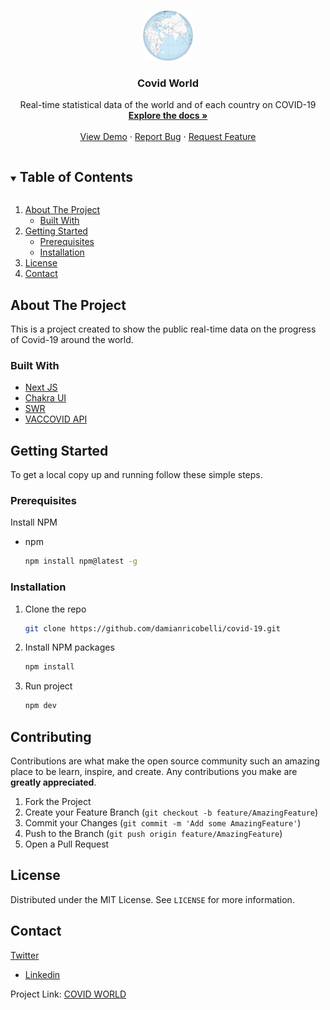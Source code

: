<!-- PROJECT LOGO -->
<br />
<p align="center">
  <a href="https://github.com/damianricobelli/covid-19">
    <img src="public/assets/img/continents/all-world.png" alt="Logo" width="80" height="80">
  </a>

  <h3 align="center">Covid World</h3>

  <p align="center">
    Real-time statistical data of the world and of each country on COVID-19
    <br />
    <a href="https://github.com/damianricobelli/covid-19"><strong>Explore the docs »</strong></a>
    <br />
    <br />
    <a href="https://covidworld-damianricobelli.vercel.app/">View Demo</a>
    ·
    <a href="https://github.com/damianricobelli/covid-19/issues">Report Bug</a>
    ·
    <a href="https://github.com/damianricobelli/covid-19/issues">Request Feature</a>
  </p>
</p>

<!-- TABLE OF CONTENTS -->
<details open="open">
  <summary><h2 style="display: inline-block">Table of Contents</h2></summary>
  <ol>
    <li>
      <a href="#about-the-project">About The Project</a>
      <ul>
        <li><a href="#built-with">Built With</a></li>
      </ul>
    </li>
    <li>
      <a href="#getting-started">Getting Started</a>
      <ul>
        <li><a href="#prerequisites">Prerequisites</a></li>
        <li><a href="#installation">Installation</a></li>
      </ul>
    </li>
    <li><a href="#license">License</a></li>
    <li><a href="#contact">Contact</a></li>
  </ol>
</details>

<!-- ABOUT THE PROJECT -->

## About The Project

This is a project created to show the public real-time data on the progress of Covid-19 around the world.

### Built With

- [Next JS](https://nextjs.org/)
- [Chakra UI](https://chakra-ui.com/)
- [SWR](https://swr.vercel.app/)
- [VACCOVID API](https://rapidapi.com/vaccovidlive-vaccovidlive-default/api/vaccovid-coronavirus-vaccine-and-treatment-tracker)

<!-- GETTING STARTED -->

## Getting Started

To get a local copy up and running follow these simple steps.

### Prerequisites

Install NPM

- npm
  ```sh
  npm install npm@latest -g
  ```

### Installation

1. Clone the repo
   ```sh
   git clone https://github.com/damianricobelli/covid-19.git
   ```
2. Install NPM packages
   ```sh
   npm install
   ```
3. Run project
   ```sh
   npm dev
   ```

<!-- CONTRIBUTING -->

## Contributing

Contributions are what make the open source community such an amazing place to be learn, inspire, and create. Any contributions you make are **greatly appreciated**.

1. Fork the Project
2. Create your Feature Branch (`git checkout -b feature/AmazingFeature`)
3. Commit your Changes (`git commit -m 'Add some AmazingFeature'`)
4. Push to the Branch (`git push origin feature/AmazingFeature`)
5. Open a Pull Request

<!-- LICENSE -->

## License

Distributed under the MIT License. See `LICENSE` for more information.

<!-- CONTACT -->

## Contact

[Twitter](https://twitter.com/damianricobelli)

- [Linkedin](https://www.linkedin.com/in/damianricobelli/)

Project Link: [COVID WORLD](https://github.com/damianricobelli/covid-19)
